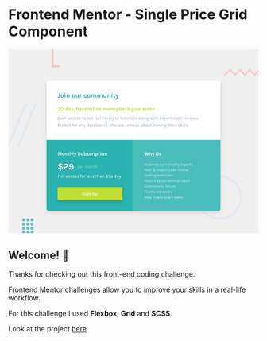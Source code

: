 # Frontend Mentor - Single Price Grid Component

![Design preview for the Single Price Grid Component coding challenge](./design/desktop-preview.jpg)

## Welcome! 👋

Thanks for checking out this front-end coding challenge.

[Frontend Mentor](https://www.frontendmentor.io) challenges allow you to improve your skills in a real-life workflow.

For this challenge I used **Flexbox**, **Grid** and **SCSS**.

Look at the project [here](https://single-price-grid-component-eta-flax.vercel.app)
